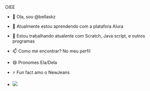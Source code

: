 OIEE

- 👋 Ola, sou @bellaskz
- 🌱 Atualmente estou aprendendo com a platafora Alura
- 💞️ Estou trabalhando atualente com Scratch, Java script, e outros programas
- 📫 Como me encontrar? No meu perfil
- 😄 Pronomes Ela/Dela
- ⚡ Fun fact amo o NewJeans

- ![](https://media1.tenor.com/m/3ViXIpZ1vNgAAAAC/skpb-haerin.gif)
